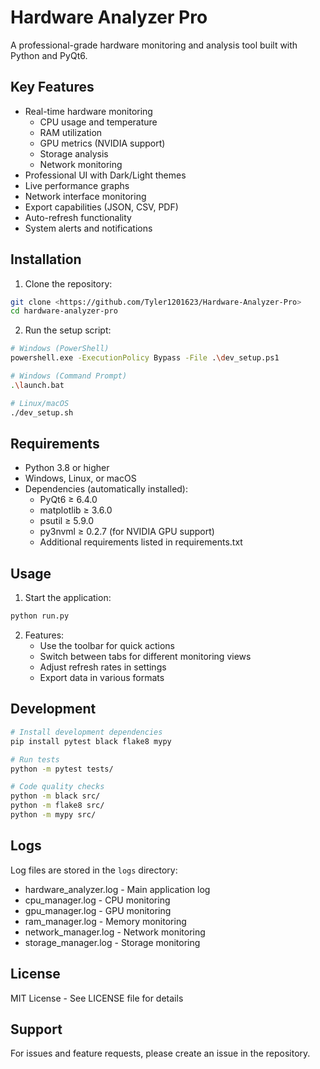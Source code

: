 # Hardware Analyzer Pro

A professional-grade hardware monitoring and analysis tool built with Python and PyQt6.

## Key Features

- Real-time hardware monitoring
  - CPU usage and temperature
  - RAM utilization
  - GPU metrics (NVIDIA support)
  - Storage analysis
  - Network monitoring
- Professional UI with Dark/Light themes
- Live performance graphs
- Network interface monitoring
- Export capabilities (JSON, CSV, PDF)
- Auto-refresh functionality
- System alerts and notifications

## Installation

1. Clone the repository:
```bash
git clone <https://github.com/Tyler1201623/Hardware-Analyzer-Pro>
cd hardware-analyzer-pro
```

2. Run the setup script:
```bash
# Windows (PowerShell)
powershell.exe -ExecutionPolicy Bypass -File .\dev_setup.ps1

# Windows (Command Prompt)
.\launch.bat

# Linux/macOS
./dev_setup.sh
```

## Requirements

- Python 3.8 or higher
- Windows, Linux, or macOS
- Dependencies (automatically installed):
  - PyQt6 ≥ 6.4.0
  - matplotlib ≥ 3.6.0
  - psutil ≥ 5.9.0
  - py3nvml ≥ 0.2.7 (for NVIDIA GPU support)
  - Additional requirements listed in requirements.txt

## Usage

1. Start the application:
```bash
python run.py
```

2. Features:
   - Use the toolbar for quick actions
   - Switch between tabs for different monitoring views
   - Adjust refresh rates in settings
   - Export data in various formats

## Development

```bash
# Install development dependencies
pip install pytest black flake8 mypy

# Run tests
python -m pytest tests/

# Code quality checks
python -m black src/
python -m flake8 src/
python -m mypy src/
```

## Logs

Log files are stored in the `logs` directory:
- hardware_analyzer.log - Main application log
- cpu_manager.log - CPU monitoring
- gpu_manager.log - GPU monitoring
- ram_manager.log - Memory monitoring
- network_manager.log - Network monitoring
- storage_manager.log - Storage monitoring

## License

MIT License - See LICENSE file for details

## Support

For issues and feature requests, please create an issue in the repository.
